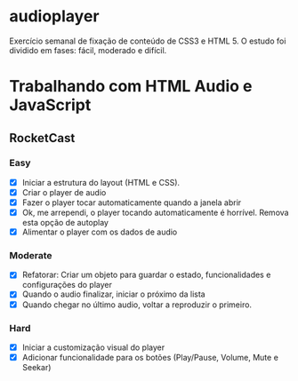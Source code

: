 # audioplayer
Exercício semanal de fixação de conteúdo de CSS3 e HTML 5. O estudo foi dividido em fases: fácil, moderado e difícil.  

# Trabalhando com HTML Audio e JavaScript

## RocketCast

### Easy

- [X] Iniciar a estrutura do layout (HTML e CSS).
- [X] Criar o player de audio
- [X] Fazer o player tocar automaticamente quando a janela abrir
- [X] Ok, me arrependi, o player tocando automaticamente é horrível. Remova esta opção de autoplay
- [X] Alimentar o player com os dados de audio

### Moderate

- [X] Refatorar: Criar um objeto para guardar o estado, funcionalidades e configurações do player
- [X] Quando o audio finalizar, iniciar o próximo da lista
- [X] Quando chegar no último audio, voltar a reproduzir o primeiro.

### Hard

- [X] Iniciar a customização visual do player
- [X] Adicionar funcionalidade para os botões (Play/Pause, Volume, Mute e Seekar)
